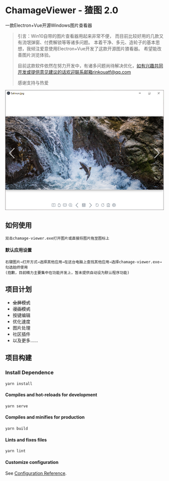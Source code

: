 # ChamageViewer - 猹图 2.0
一款Electron+Vue开源Windows图片查看器

> 引言：Win10自带的图片查看器用起来非常不便， 而目前比较好用的几款又有流氓弹窗、付费解锁等等诸多问题。
> 本着干净、多元、造轮子的基本思想，我倾注爱意使用Electron+Vue开发了这款开源图片猹看器。
> 希望能改善图片浏览体验。
> 
> 目前这款软件依然在努力开发中，有诸多问题尚待解决优化，如有兴趣共同开发或提供意见建议的话欢迎联系邮箱rinkouatf@qq.com
> 
> 感谢支持与热爱


![图片展示](./img/showcase.png)

## 如何使用
```
双击chamage-viewer.exe打开图片或直接将图片拖至图标上
```
#### 默认应用设置
```
右键图片→打开方式→选择其他应用→在这台电脑上查找其他应用→选择chamage-viewer.exe→勾选始终使用
(抱歉，目前精力主要集中在功能开发上，暂未提供自动设为默认程序功能)
```

## 项目计划
+ ~~全屏模式~~
+ ~~漫画模式~~
+ 按键编辑
+ 优化速度
+ 图片处理
+ 社区插件
+ 以及更多……

## 项目构建

### Install Dependence
```
yarn install
```

#### Compiles and hot-reloads for development
```
yarn serve
```

#### Compiles and minifies for production
```
yarn build
```

#### Lints and fixes files
```
yarn lint
```

#### Customize configuration
See [Configuration Reference](https://cli.vuejs.org/config/).
